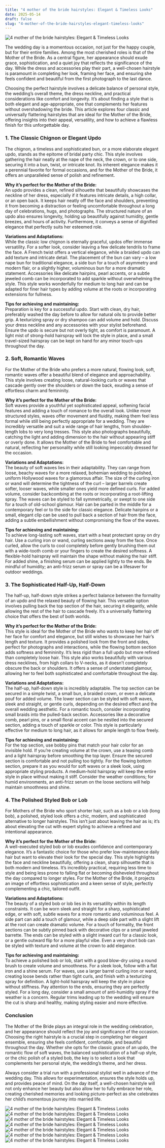 ```yaml
---
title: "4 mother of the bride hairstyles: Elegant & Timeless Looks"
date: 2025-05-14
draft: false
slug: "4-mother-of-the-bride-hairstyles-elegant-timeless-looks" 
---
```


![4 mother of the bride hairstyles: Elegant & Timeless Looks](https://i2.wp.com/www.hadviser.com/wp-content/uploads/2019/12/10-medium-length-curly-updo-B1wVLKclpAR.jpg?ssl=1 "4 mother of the bride hairstyles: Elegant & Timeless Looks")

The wedding day is a momentous occasion, not just for the happy couple, but for their entire families. Among the most cherished roles is that of the Mother of the Bride. As a central figure, her appearance should exude grace, sophistication, and a quiet joy that reflects the significance of the day. While the dress and accessories play their part, a well-chosen hairstyle is paramount in completing her look, framing her face, and ensuring she feels confident and beautiful from the first photograph to the last dance.

Choosing the perfect hairstyle involves a delicate balance of personal style, the wedding’s overall theme, the dress neckline, and practical considerations like comfort and longevity. It’s about finding a style that is both elegant and age-appropriate, one that complements her features without overshadowing the bride. This article explores four classic and universally flattering hairstyles that are ideal for the Mother of the Bride, offering insights into their appeal, versatility, and how to achieve a flawless finish for this unforgettable day.

### 1. The Classic Chignon or Elegant Updo

The chignon, a timeless and sophisticated bun, or a more elaborate elegant updo, stands as the epitome of bridal party chic. This style involves gathering the hair neatly at the nape of the neck, the crown, or to one side, securing it into a bun, twist, or intricate knot. Its inherent elegance makes it a perennial favorite for formal occasions, and for the Mother of the Bride, it offers an unparalleled sense of polish and refinement.

**Why it’s perfect for the Mother of the Bride:**  
An updo provides a clean, refined silhouette that beautifully showcases the neckline of her dress, especially if it features intricate details, a high collar, or an open back. It keeps hair neatly off the face and shoulders, preventing it from becoming a distraction or feeling uncomfortable throughout a long day of celebrations, hugs, and photographs. The structured nature of an updo also ensures longevity, holding up beautifully against humidity, gentle breezes, and hours of activity. Furthermore, it conveys a sense of dignified elegance that perfectly suits her esteemed role.

**Variations and Adaptations:**  
While the classic low chignon is eternally graceful, updos offer immense versatility. For a softer look, consider leaving a few delicate tendrils to frame the face. A French twist offers a vertical elegance, while a braided updo can add texture and intricate detail. The placement of the bun can vary – a low nape bun for traditional elegance, a side bun for a touch of asymmetry and modern flair, or a slightly higher, voluminous bun for a more dramatic statement. Accessories like delicate hairpins, pearl accents, or a subtle jeweled comb can be incorporated to add sparkle without overwhelming the style. This style works wonderfully for medium to long hair and can be adapted for finer hair types by adding volume at the roots or incorporating extensions for fullness.

**Tips for achieving and maintaining:**  
Preparation is key for a successful updo. Start with clean, dry hair, preferably washed the day before to allow for natural oils to provide better grip. A texturizing spray or dry shampoo can add volume and hold. Discuss your dress neckline and any accessories with your stylist beforehand. Ensure the updo is secure but not overly tight, as comfort is paramount. A light mist of strong-hold hairspray will lock the style in place, and a small travel-sized hairspray can be kept on hand for any minor touch-ups throughout the day.

### 2. Soft, Romantic Waves

For the Mother of the Bride who prefers a more natural, flowing look, soft, romantic waves offer a beautiful blend of elegance and approachability. This style involves creating loose, natural-looking curls or waves that cascade gently over the shoulders or down the back, exuding a sense of effortless charm and femininity.

**Why it’s perfect for the Mother of the Bride:**  
Soft waves provide a youthful yet sophisticated appeal, softening facial features and adding a touch of romance to the overall look. Unlike more structured styles, waves offer movement and fluidity, making them feel less formal while still being perfectly appropriate for a wedding. They are incredibly versatile and suit a wide range of hair lengths, from shoulder-length lobs to very long tresses. This style also photographs beautifully, catching the light and adding dimension to the hair without appearing stiff or overly done. It allows the Mother of the Bride to feel comfortable and natural, reflecting her personality while still looking impeccably dressed for the occasion.

**Variations and Adaptations:**  
The beauty of soft waves lies in their adaptability. They can range from loose, beachy waves for a more relaxed, bohemian wedding to polished, uniform Hollywood waves for a glamorous affair. The size of the curling iron or wand will determine the tightness of the curl – larger barrels create softer, looser waves, while smaller ones yield more defined curls. For added volume, consider backcombing at the roots or incorporating a root-lifting spray. The waves can be styled to fall symmetrically, or swept to one side for a touch of old-school glamour. Hair can be parted in the middle for a contemporary feel or to the side for classic elegance. Delicate hairpins or a small, elegant clip can be used to pull back a section of hair from the face, adding a subtle embellishment without compromising the flow of the waves.

**Tips for achieving and maintaining:**  
To achieve long-lasting soft waves, start with a heat protectant spray on dry hair. Use a curling iron or wand, curling sections away from the face. Once curled, allow the curls to cool completely before gently brushing them out with a wide-tooth comb or your fingers to create the desired softness. A flexible-hold hairspray will maintain the shape without making the hair stiff. For added shine, a finishing serum can be applied lightly to the ends. Be mindful of humidity; an anti-frizz serum or spray can be a lifesaver for outdoor weddings.

### 3. The Sophisticated Half-Up, Half-Down

The half-up, half-down style strikes a perfect balance between the formality of an updo and the relaxed beauty of flowing hair. This versatile option involves pulling back the top section of the hair, securing it elegantly, while allowing the rest of the hair to cascade freely. It’s a universally flattering choice that offers the best of both worlds.

**Why it’s perfect for the Mother of the Bride:**  
This style is ideal for the Mother of the Bride who wants to keep her hair off her face for comfort and elegance, but still wishes to showcase her hair’s length and texture. It provides a polished look from the front and sides, perfect for photographs and interactions, while the flowing bottom section adds softness and femininity. It’s less rigid than a full updo but more refined than completely loose hair. This style also works beautifully with various dress necklines, from high collars to V-necks, as it doesn’t completely obscure the back or shoulders. It offers a sense of understated glamour, allowing her to feel both sophisticated and comfortable throughout the day.

**Variations and Adaptations:**  
The half-up, half-down style is incredibly adaptable. The top section can be secured in a simple twist, a small bun, a braided crown, or even a delicate pouf for added volume. The lower section can be styled with soft waves, sleek and straight, or gentle curls, depending on the desired effect and the overall wedding aesthetic. For a romantic touch, consider incorporating small braids into the pulled-back section. Accessories like a decorative comb, pearl pins, or a small floral accent can be nestled into the secured section, adding a touch of sparkle or color. This style is particularly effective for medium to long hair, as it allows for ample length to flow freely.

**Tips for achieving and maintaining:**  
For the top section, use bobby pins that match your hair color for an invisible hold. If you’re creating volume at the crown, use a teasing comb and a light hairspray before smoothing the top layer. Ensure the secured section is comfortable and not pulling too tightly. For the flowing bottom section, prepare it as you would for soft waves or a sleek look, using appropriate styling products. A medium-hold hairspray will keep the entire style in place without making it stiff. Consider the weather conditions; for humid environments, an anti-frizz serum on the loose sections will help maintain smoothness and shine.

### 4. The Polished Styled Bob or Lob

For Mothers of the Bride who sport shorter hair, such as a bob or a lob (long bob), a polished, styled look offers a chic, modern, and sophisticated alternative to longer hairstyles. This isn’t just about leaving the hair as is; it’s about elevating the cut with expert styling to achieve a refined and intentional appearance.

**Why it’s perfect for the Mother of the Bride:**  
A well-executed styled bob or lob exudes confidence and contemporary elegance. It’s a fantastic choice for those who prefer low-maintenance daily hair but want to elevate their look for the special day. This style highlights the face and neckline beautifully, offering a clean, sharp silhouette that is both modern and timeless. It’s incredibly practical, requiring less time to style and being less prone to falling flat or becoming disheveled throughout the day compared to longer styles. For the Mother of the Bride, it projects an image of effortless sophistication and a keen sense of style, perfectly complementing a chic, tailored outfit.

**Variations and Adaptations:**  
The beauty of a styled bob or lob lies in its versatility within its length constraints. It can be worn sleek and straight for a sharp, sophisticated edge, or with soft, subtle waves for a more romantic and voluminous feel. A side part can add a touch of glamour, while a deep side part with a slight lift at the root can create dramatic volume. For a touch of formality, the front sections can be subtly pinned back with decorative clips or a small jeweled barrette. The ends can be styled with a slight inward curl for a classic look, or a gentle outward flip for a more playful vibe. Even a very short bob can be styled with texture and volume at the crown to add elegance.

**Tips for achieving and maintaining:**  
To achieve a polished bob or lob, start with a good blow-dry using a round brush to create volume and smoothness. For a sleek look, follow with a flat iron and a shine serum. For waves, use a larger barrel curling iron or wand, creating loose bends rather than tight curls, and finish with a texturizing spray for definition. A light-hold hairspray will keep the style in place without stiffness. Pay attention to the ends, ensuring they are perfectly styled. For a long day, consider a small amount of anti-humidity spray if the weather is a concern. Regular trims leading up to the wedding will ensure the cut is sharp and healthy, making styling easier and more effective.

### Conclusion

The Mother of the Bride plays an integral role in the wedding celebration, and her appearance should reflect the joy and significance of the occasion. Choosing the right hairstyle is a crucial step in completing her elegant ensemble, ensuring she feels confident, comfortable, and beautiful throughout the day. Whether she opts for the classic grace of an updo, the romantic flow of soft waves, the balanced sophistication of a half-up style, or the chic polish of a styled bob, the key is to select a look that complements her personal style, the wedding’s theme, and her dress.

Always consider a trial run with a professional stylist well in advance of the wedding day. This allows for experimentation, ensures the style holds up, and provides peace of mind. On the day itself, a well-chosen hairstyle will not only enhance her beauty but also allow her to fully embrace her role, creating cherished memories and looking picture-perfect as she celebrates her child’s momentous journey into married life.

![4 mother of the bride hairstyles: Elegant & Timeless Looks](https://i.pinimg.com/originals/66/e4/cb/66e4cb5b88767be4c928ec50a51e7ad7.jpg "4 mother of the bride hairstyles: Elegant & Timeless Looks") ![4 mother of the bride hairstyles: Elegant & Timeless Looks](https://i.pinimg.com/736x/63/08/4a/63084ad3e0ba8f92dbd36b8506bb1602.jpg "4 mother of the bride hairstyles: Elegant & Timeless Looks") ![4 mother of the bride hairstyles: Elegant & Timeless Looks](https://i0.wp.com/www.hadviser.com/wp-content/uploads/2022/05/5-half-up-mother-of-the-bride-hair-CjmzNTrrQ0M.jpg?resize=1080%2C1350u0026ssl=1 "4 mother of the bride hairstyles: Elegant & Timeless Looks") ![4 mother of the bride hairstyles: Elegant & Timeless Looks](https://i.pinimg.com/originals/47/2a/58/472a58645eecd199d0a7ea870efccd7e.jpg "4 mother of the bride hairstyles: Elegant & Timeless Looks") ![4 mother of the bride hairstyles: Elegant & Timeless Looks](https://i2.wp.com/www.hadviser.com/wp-content/uploads/2019/12/4-wedding-hairstyle-with-curls-B1ASpMDJCw1.jpg?ssl=1 "4 mother of the bride hairstyles: Elegant & Timeless Looks") ![4 mother of the bride hairstyles: Elegant & Timeless Looks](https://i2.wp.com/www.hadviser.com/wp-content/uploads/2019/12/8-updo-hairstyle-for-wedding-B4r_EX3lgpd.jpg?ssl=1 "4 mother of the bride hairstyles: Elegant & Timeless Looks") ![4 mother of the bride hairstyles: Elegant & Timeless Looks](https://i.pinimg.com/originals/c3/7f/6d/c37f6db0936e3b74a35a4b9e6b3457de.jpg "4 mother of the bride hairstyles: Elegant & Timeless Looks")